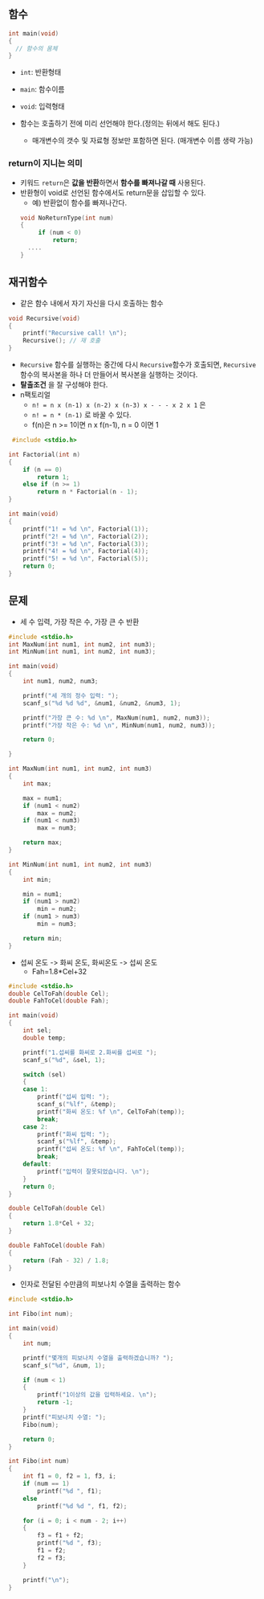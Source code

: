 ## 함수  

```c
int main(void)
{
  // 함수의 몸체
}

```  
- `int`: 반환형태  
- `main`: 함수이름  
- `void`: 입력형태    

- 함수는 호출하기 전에 미리 선언해야 한다.(정의는 뒤에서 해도 된다.)
  - 매개변수의 갯수 및 자료형 정보만 포함하면 된다. (매개변수 이름 생략 가능)  


### return이 지니는 의미  

- 키워드 `return`은 **값을 반환**하면서 **함수를 빠져나갈 때** 사용된다.  
- 반환형이 void로 선언된 함수에서도 return문을 삽입할 수 있다.  
  - 예) 반환없이 함수를 빠져나간다.  
  ```c
  void NoReturnType(int num)
  {
	   if (num < 0)
		   return;
	....
  }
  ```  

## 재귀함수  
- 같은 함수 내에서 자기 자신을 다시 호출하는 함수

```c
void Recursive(void)
{
	printf("Recursive call! \n");
	Recursive(); // 재 호출
}
```

- `Recursive` 함수를 실행하는 중간에 다시 `Recursive`함수가 호출되면, `Recursive` 함수의 복사본을 하나 더 만들어서 복사본을 실행하는 것이다.  
- **탈출조건**
을 잘 구성해야 한다.  
- n팩토리얼  
   - `n! = n x (n-1) x (n-2) x (n-3) x - - - x 2 x 1` 은
   - `n! = n * (n-1)` 로 바꿀 수 있다.  
   - f(n)은 n >= 1이면 n x f(n-1), n = 0 이면 1  

```c
 #include <stdio.h>

int Factorial(int n)
{
	if (n == 0)
		return 1;
	else if (n >= 1)
		return n * Factorial(n - 1);
}

int main(void)
{
	printf("1! = %d \n", Factorial(1));
	printf("2! = %d \n", Factorial(2));
	printf("3! = %d \n", Factorial(3));
	printf("4! = %d \n", Factorial(4));
	printf("5! = %d \n", Factorial(5));
	return 0;
}
```

## 문제  

- 세 수 입력, 가장 작은 수, 가장 큰 수 반환  

```c
#include <stdio.h>
int MaxNum(int num1, int num2, int num3);
int MinNum(int num1, int num2, int num3);

int main(void)
{
	int num1, num2, num3;

	printf("세 개의 정수 입력: ");
	scanf_s("%d %d %d", &num1, &num2, &num3, 1);

	printf("가장 큰 수: %d \n", MaxNum(num1, num2, num3));
	printf("가장 작은 수: %d \n", MinNum(num1, num2, num3));

	return 0;

}

int MaxNum(int num1, int num2, int num3)
{
	int max;

	max = num1;
	if (num1 < num2)
		max = num2;
	if (num1 < num3)
		max = num3;

	return max;
}

int MinNum(int num1, int num2, int num3)
{
	int min;

	min = num1;
	if (num1 > num2)
		min = num2;
	if (num1 > num3)
		min = num3;

	return min;
}
```  

- 섭씨 온도 -> 화씨 온도, 화씨온도 -> 섭씨 온도  
  - Fah=1.8*Cel+32  

```c
#include <stdio.h>
double CelToFah(double Cel);
double FahToCel(double Fah);

int main(void)
{
	int sel;
	double temp;

	printf("1.섭씨를 화씨로 2.화씨를 섭씨로 ");
	scanf_s("%d", &sel, 1);

	switch (sel)
	{
	case 1:
		printf("섭씨 입력: ");
		scanf_s("%lf", &temp);
		printf("화씨 온도: %f \n", CelToFah(temp));
		break;
	case 2:
		printf("화씨 입력: ");
		scanf_s("%lf", &temp);
		printf("섭씨 온도: %f \n", FahToCel(temp));
		break;
	default:
		printf("입력이 잘못되었습니다. \n");
	}
	return 0;
}

double CelToFah(double Cel)
{
	return 1.8*Cel + 32;
}

double FahToCel(double Fah)
{
	return (Fah - 32) / 1.8;
}
```  

- 인자로 전달된 수만큼의 피보나치 수열을 출력하는 함수  

```c
#include <stdio.h>

int Fibo(int num);

int main(void)
{
	int num;

	printf("몇개의 피보나치 수열을 출력하겠습니까? ");
	scanf_s("%d", &num, 1);

	if (num < 1)
	{
		printf("1이상의 값을 입력하세요. \n");
		return -1;
	}
	printf("피보나치 수열: ");
	Fibo(num);

	return 0;
}

int Fibo(int num)
{
	int f1 = 0, f2 = 1, f3, i;
	if (num == 1)
		printf("%d ", f1);
	else
		printf("%d %d ", f1, f2);

	for (i = 0; i < num - 2; i++)
	{
		f3 = f1 + f2;
		printf("%d ", f3);
		f1 = f2;
		f2 = f3;
	}

	printf("\n");
}
```
